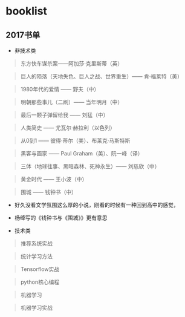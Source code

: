 # booklist

## 2017书单
- 非技术类
 > 东方快车谋杀案——阿加莎·克里斯蒂（英）
 
 > 巨人的陨落（天地失色、巨人之战、世界重生）—— 肯·福莱特（美）
 
 > 1980年代的爱情 —— 野夫（中）
 
 > 明朝那些事儿（二刷）—— 当年明月（中）
 
 > 最后一颗子弹留给我 —— 刘猛（中）
 
 > 人类简史 —— 尤瓦尔·赫拉利（以色列）
 
 > 从0到1 —— 彼得·蒂尔（美）、布莱克·马斯特斯
 
 > 黑客与画家 —— Paul Graham（美）、阮一峰（译）
 
 > 三体（地球往事、黑暗森林、死神永生）—— 刘慈欣（中）
 
 > 黄金时代 —— 王小波（中）
 
 > 围城 —— 钱钟书（中）
 - 好久没看文学氛围这么厚的小说，刚看的时候有一种回到高中的感觉，
 - 杨绛写的《钱钟书与《围城》》更有意思
 
- 技术类
 > 推荐系统实战
 
 > 统计学习方法
 
 > Tensorflow实战
 
 > python核心编程
 
 > 机器学习
 
 > 机器学习实战

